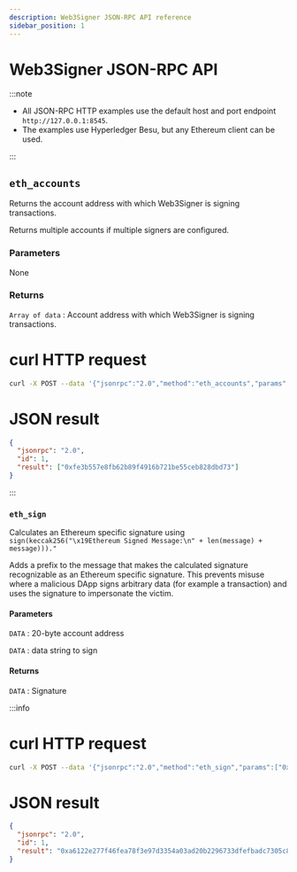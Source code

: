 ```yaml
---
description: Web3Signer JSON-RPC API reference
sidebar_position: 1
---
```


# Web3Signer JSON-RPC API

:::note

- All JSON-RPC HTTP examples use the default host and port endpoint `http://127.0.0.1:8545`.
- The examples use Hyperledger Besu, but any Ethereum client can be used.

:::

## `eth_accounts`

Returns the account address with which Web3Signer is signing transactions.

Returns multiple accounts if multiple signers are configured.

### Parameters

None

### Returns

`Array of data` : Account address with which Web3Signer is signing transactions.

<!--tabs-->

# curl HTTP request

```bash
curl -X POST --data '{"jsonrpc":"2.0","method":"eth_accounts","params":[],"id":1}' http://127.0.0.1:8545
```

# JSON result

```json
{
  "jsonrpc": "2.0",
  "id": 1,
  "result": ["0xfe3b557e8fb62b89f4916b721be55ceb828dbd73"]
}
```

<!--/tabs-->

:::

### `eth_sign`

Calculates an Ethereum specific signature using `sign(keccak256("\x19Ethereum Signed Message:\n" + len(message) + message)))."`

Adds a prefix to the message that makes the calculated signature recognizable as an Ethereum specific signature. This prevents misuse where a malicious DApp signs arbitrary data (for example a transaction) and uses the signature to impersonate the victim.

#### Parameters

`DATA` : 20-byte account address

`DATA` : data string to sign

#### Returns

`DATA` : Signature

:::info

<!--tabs-->

# curl HTTP request

```bash
curl -X POST --data '{"jsonrpc":"2.0","method":"eth_sign","params":["0x78e6e236592597c09d5c137c2af40aecd42d12a2", "0x2eadbe1f"], "id":1}' http://127.0.0.1:8545
```

# JSON result

```json
{
  "jsonrpc": "2.0",
  "id": 1,
  "result": "0xa6122e277f46fea78f3e97d3354a03ad20b2296733dfefbadc7305c80e70ce9826d44f12ab5aa488689744657491c70d3b654d7f60f8f50beefac9abcf02a4cf1b"
}
```

<!--/tabs-->
